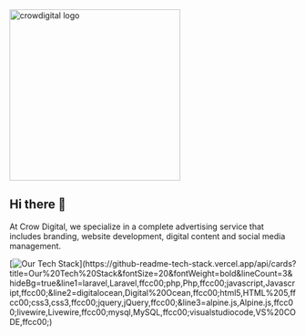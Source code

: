 <img src="https://www.crowdigital.cz/images/admin/logo-simple.svg" alt="crowdigital logo" width="300"/>

## Hi there 👋

At Crow Digital, we specialize in a complete advertising service that includes branding, website development, digital content and social media management.

[![Our Tech Stack](https://github-readme-tech-stack.vercel.app/api/cards?title=Our%20Tech%20Stack&fontSize=20&fontWeight=bold&lineCount=3&hideBg=true&line1=laravel,Laravel,ffcc00;php,Php,ffcc00;javascript,Javascript,ffcc00;&line2=digitalocean,Digital%20Ocean,ffcc00;html5,HTML%205,ffcc00;css3,css3,ffcc00;jquery,jQuery,ffcc00;&line3=alpine.js,Alpine.js,ffcc00;livewire,Livewire,ffcc00;mysql,MySQL,ffcc00;visualstudiocode,VS%20CODE,ffcc00;)](https://github-readme-tech-stack.vercel.app/api/cards?title=Our%20Tech%20Stack&fontSize=20&fontWeight=bold&lineCount=3&hideBg=true&line1=laravel,Laravel,ffcc00;php,Php,ffcc00;javascript,Javascript,ffcc00;&line2=digitalocean,Digital%20Ocean,ffcc00;html5,HTML%205,ffcc00;css3,css3,ffcc00;jquery,jQuery,ffcc00;&line3=alpine.js,Alpine.js,ffcc00;livewire,Livewire,ffcc00;mysql,MySQL,ffcc00;visualstudiocode,VS%20CODE,ffcc00;)
